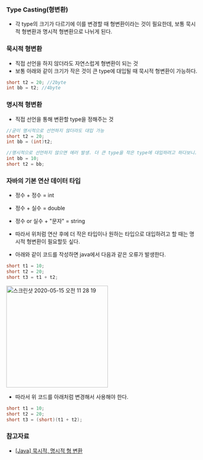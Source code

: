 ### Type Casting(형변환)
- 각 type의 크기가 다르기에 이를 변경할 때 형변환이라는 것이 필요한데, 보통 묵시적 형변환과 명시적 형변환으로 나뉘게 된다.

### 묵시적 형변환
- 직접 선언을 하지 않더라도 자연스럽게 형변환이 되는 것
- 보통 아래와 같이 크기가 작은 것이 큰 type에 대입될 때 묵시적 형변환이 가능하다.

```java
short t2 = 20; //2byte
int bb = t2; //4byte
```

### 명시적 형변환
- 직접 선언을 통해 변환할 type을 정해주는 것

```java
//굳이 명시적으로 선언하지 않더라도 대입 가능
short t2 = 20;
int bb = (int)t2;

//명시적으로 선언하지 않으면 에러 발생. 더 큰 type을 작은 type에 대입하려고 하다보니..
int bb = 10;
short t2 = bb;
```

### 자바의 기본 연산 데이터 타입

- 정수 + 정수 = int
- 정수 + 실수 = double
- 정수 or 실수 + "문자" = string
- 따라서 위처럼 연산 후에 더 작은 타입이나 원하는 타입으로 대입하려고 할 때는 명시적 형변환이 필요할듯 싶다.

- 아래와 같이 코드를 작성하면 java에서 다음과 같은 오류가 발생한다.
```java
short t1 = 10;
short t2 = 20;
short t3 = t1 + t2;
```
<img width="268" alt="스크린샷 2020-05-15 오전 11 28 19" src="https://user-images.githubusercontent.com/26040955/82004991-30bed280-969f-11ea-896b-ce5dc0e3052a.png">

- 따라서 위 코드를 아래처럼 변경해서 사용해야 한다.

```java
short t1 = 10;
short t2 = 20;
short t3 = (short)(t1 + t2);
```


### 참고자료
- [[Java] 묵시적, 명시적 형 변환](https://haebi.kr/entry/Java-%EB%AC%B5%EC%8B%9C%EC%A0%81-%EB%AA%85%EC%8B%9C%EC%A0%81-%ED%98%95-%EB%B3%80%ED%99%98)
